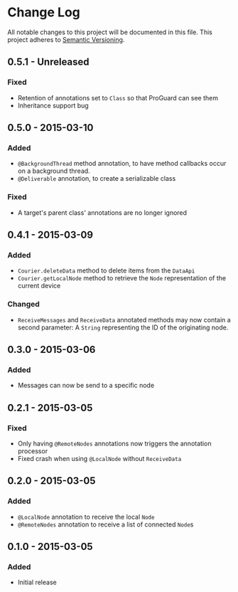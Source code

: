 # Change Log
All notable changes to this project will be documented in this file.
This project adheres to [Semantic Versioning](http://semver.org/).

## 0.5.1 - Unreleased
### Fixed
- Retention of annotations set to `Class` so that ProGuard can see them
- Inheritance support bug

## 0.5.0 - 2015-03-10
### Added
- `@BackgroundThread` method annotation, to have method callbacks occur on a background thread.
- `@Deliverable` annotation, to create a serializable class

### Fixed
- A target's parent class' annotations are no longer ignored

## 0.4.1 - 2015-03-09
### Added
- `Courier.deleteData` method to delete items from the `DataApi`
- `Courier.getLocalNode` method to retrieve the `Node` representation of the current device

### Changed
- `ReceiveMessages` and `ReceiveData` annotated methods may now contain a second parameter: A `String` representing the ID of the originating node.

## 0.3.0 - 2015-03-06
### Added
- Messages can now be send to a specific node

## 0.2.1 - 2015-03-05
### Fixed
- Only having `@RemoteNodes` annotations now triggers the annotation processor
- Fixed crash when using `@LocalNode` without `ReceiveData`

## 0.2.0 - 2015-03-05
### Added
- `@LocalNode` annotation to receive the local `Node`
- `@RemoteNodes` annotation to receive a list of connected `Node`s

## 0.1.0 - 2015-03-05
### Added
- Initial release
